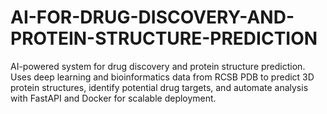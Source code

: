 # AI-FOR-DRUG-DISCOVERY-AND-PROTEIN-STRUCTURE-PREDICTION
AI-powered system for drug discovery and protein structure prediction. Uses deep learning and bioinformatics data from RCSB PDB to predict 3D protein structures, identify potential drug targets, and automate analysis with FastAPI and Docker for scalable deployment.
